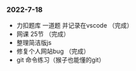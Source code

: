 ### 2022-7-18
- 力扣题库 一道题 并记录在vscode （完成）
- 网课 25节 （完成）
- 整理简洁版js 
- 修复个人网站bug  （完成）
- git 命令练习（猴子也能懂的git） 